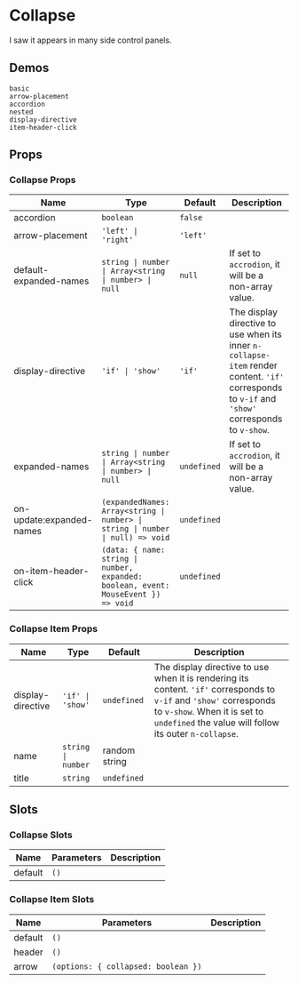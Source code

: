 # Collapse

I saw it appears in many side control panels.

## Demos

```demo
basic
arrow-placement
accordion
nested
display-directive
item-header-click
```

## Props

### Collapse Props

| Name | Type | Default | Description |
| --- | --- | --- | --- |
| accordion | `boolean` | `false` |  |
| arrow-placement | `'left' \| 'right'` | `'left'` |  |
| default-expanded-names | `string \| number \| Array<string \| number> \| null` | `null` | If set to `accrodion`, it will be a non-array value. |
| display-directive | `'if' \| 'show'` | `'if'` | The display directive to use when its inner `n-collapse-item` render content. `'if'` corresponds to `v-if` and `'show'` corresponds to `v-show`. |
| expanded-names | `string \| number \| Array<string \| number> \| null` | `undefined` | If set to `accrodion`, it will be a non-array value. |
| on-update:expanded-names | `(expandedNames: Array<string \| number> \| string \| number \| null) => void` | `undefined` |  |
| on-item-header-click | `(data: { name: string \| number, expanded: boolean, event: MouseEvent }) => void` | `undefined` |  |

### Collapse Item Props

| Name | Type | Default | Description |
| --- | --- | --- | --- |
| display-directive | `'if' \| 'show'` | `undefined` | The display directive to use when it is rendering its content. `'if'` corresponds to `v-if` and `'show'` corresponds to `v-show`. When it is set to `undefined` the value will follow its outer `n-collapse`. |
| name | `string \| number` | random string |  |
| title | `string` | `undefined` |  |

## Slots

### Collapse Slots

| Name    | Parameters | Description |
| ------- | ---------- | ----------- |
| default | `()`       |             |

### Collapse Item Slots

| Name    | Parameters                          | Description |
| ------- | ----------------------------------- | ----------- |
| default | `()`                                |             |
| header  | `()`                                |             |
| arrow   | `(options: { collapsed: boolean })` |             |
